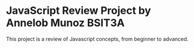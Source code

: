 # JavaScript Review Project by Annelob Munoz BSIT3A
This project is a review of Javascript concepts, from beginner to advanced. 

